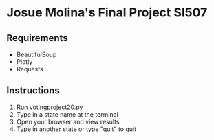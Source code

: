 # Josue Molina's Final Project SI507

## Requirements
- BeautifulSoup
- Plotly
- Requests

## Instructions
1. Run votingproject20.py
2. Type in a state name at the terminal
3. Open your browser and view results
4. Type in another state or type "quit" to quit
